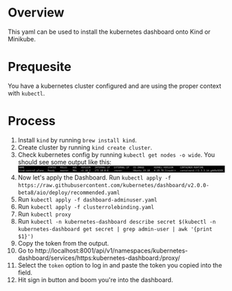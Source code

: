 # Overview
This yaml can be used to install the kubernetes dashboard onto Kind or Minikube. 

# Prequesite
You have a kubernetes cluster configured and are using the proper context with `kubectl`. 

# Process
1. Install `kind` by running `brew install kind`. 
2. Create cluster by running `kind create cluster`. 
3. Check kubernetes config by running `kubectl get nodes -o wide`. You should see some output like this: 
![alt text](kind-ready.png)
4. Now let's apply the Dashboard. Run `kubectl apply -f https://raw.githubusercontent.com/kubernetes/dashboard/v2.0.0-beta8/aio/deploy/recommended.yaml`
5. Run `kubectl apply -f dashboard-adminuser.yaml`
6. Run `kubectl apply -f clusterrolebinding.yaml`
7. Run `kubectl proxy`
8. Run `kubectl -n kubernetes-dashboard describe secret $(kubectl -n kubernetes-dashboard get secret | grep admin-user | awk '{print $1}')`
9.  Copy the token from the output. 
10. Go to http://localhost:8001/api/v1/namespaces/kubernetes-dashboard/services/https:kubernetes-dashboard:/proxy/
11. Select the `token` option to log in and paste the token you copied into the field. 
12. Hit sign in button and boom you're into the dashboard. 

